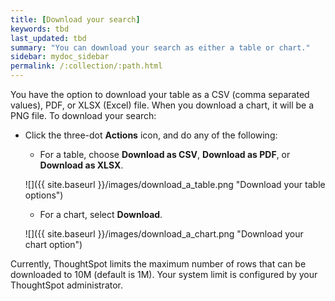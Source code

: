 ```yaml
---
title: [Download your search]
keywords: tbd
last_updated: tbd
summary: "You can download your search as either a table or chart."
sidebar: mydoc_sidebar
permalink: /:collection/:path.html
---
```

You have the option to download your table as a CSV (comma separated values),
PDF, or XLSX (Excel) file. When you download a chart, it will be a PNG file. To
download your search:

* Click the three-dot **Actions** icon, and do any of the following:
    * For a table, choose **Download as CSV**, **Download as PDF**, or **Download as XLSX**.

     ![]({{ site.baseurl }}/images/download_a_table.png "Download your table options")

    * For a chart, select **Download**.

     ![]({{ site.baseurl }}/images/download_a_chart.png "Download your chart option")

Currently, ThoughtSpot limits the maximum number of rows that can be downloaded
to 10M (default is 1M). Your system limit is configured by your ThoughtSpot administrator.
